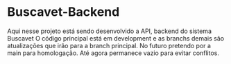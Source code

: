 # Buscavet-Backend
Aqui nesse projeto está sendo desenvolvido a API, backend do sistema Buscavet
O código principal está em development e as branchs demais são atualizações que irão para a branch principal.
No futuro pretendo por a main para homologação. Até agora permanece vazio para evitar conflitos.
